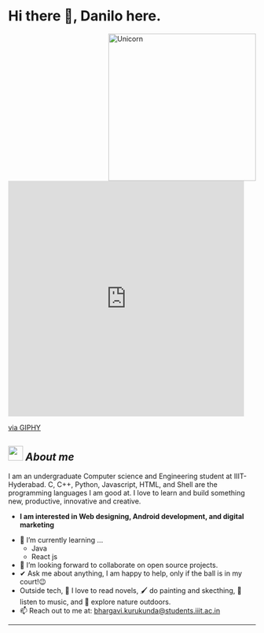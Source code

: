 # Hi there 👋, Danilo here. 

<!--
**Bhargavi-hash/Bhargavi-hash** is a ✨ _special_ ✨ repository because its `README.md` (this file) appears on your GitHub profile.
-->

<img align="right" width=300px alt="Unicorn" src="https://giphy.com/gifs/chatbot-digitalesmarketing-marketing-S60CrN9iMxFlyp7uM8" />
<iframe src="https://giphy.com/embed/S60CrN9iMxFlyp7uM8" width="480" height="480" frameBorder="0" class="giphy-embed" allowFullScreen></iframe><p><a href="https://giphy.com/gifs/chatbot-digitalesmarketing-marketing-S60CrN9iMxFlyp7uM8">via GIPHY</a></p>


## <img src="https://media.giphy.com/media/ObNTw8Uzwy6KQ/giphy.gif" width="30px">&nbsp;***About me***

I am an undergraduate Computer science and Engineering student at IIIT-Hyderabad. C, C++, Python, Javascript, HTML, and Shell are the programming languages I am good at. I love to learn and build something new, productive, innovative and creative.
* **I am interested in Web designing, Android development, and digital marketing**
- 🌱 I’m currently learning ...
  - Java
  - React js
- 👯 I’m looking forward to collaborate on open source projects.
- ✔ Ask me about anything, I am happy to help, only if the ball is in my court!😉<br>
- Outside tech, 📖 I love to read novels, 🖌️ do painting and skecthing, 🎵 listen to music, and 🌴 explore nature outdoors.
- 📫 Reach out to me at: <a href="bhargavi.kurukunda@students.iiit.ac.in">bhargavi.kurukunda@students.iiit.ac.in</a>

  
</div>

---------------------------------------------------------------------------------------------------------------------

